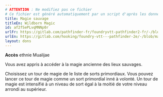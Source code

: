 ```yaml
---
# ATTENTION : Ne modifiez pas ce fichier
# Ce fichier est généré automatiquement par un script d'après les données du module Foundry VTT officiel et de sa traduction
title: Magie sauvage
titleEn: Wildborn Magic
id: af2fSePLvqMNNp0r
urlFr: https://gitlab.com/pathfinder-fr/foundryvtt-pathfinder2-fr/-/blob/master/data/feats/af2fSePLvqMNNp0r.htm
urlEn: https://gitlab.com/hooking/foundry-vtt---pathfinder-2e/-/blob/master/packs/data/feats.db/wildborn-magic.json
layout: dons
---
```

**Accès** ethnie Mualijae

Vous avez appris à accéder à la magie ancienne des lieux sauvages.

Choisissez un tour de magie de le liste de sorts primordiaux. Vous pouvez lancer ce tour de magie comme un sort primordial inné à volonté. Un tour de magie est intensifié à un niveau de sort égal à la moitié de votre niveau arrondi au supérieur.
